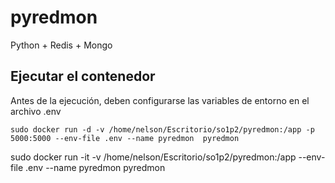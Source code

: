 pyredmon
=======
Python + Redis + Mongo

Ejecutar el contenedor
---------------------
Antes de la ejecución, deben configurarse las variables de entorno en el archivo .env

```console
sudo docker run -d -v /home/nelson/Escritorio/so1p2/pyredmon:/app -p 5000:5000 --env-file .env --name pyredmon  pyredmon
```

sudo docker run -it -v /home/nelson/Escritorio/so1p2/pyredmon:/app --env-file .env --name pyredmon  pyredmon